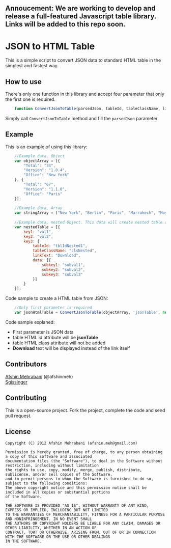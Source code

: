 ## Annoucement: We are working to develop and release a full-featured Javascript table library. Links will be added to this repo soon.

JSON to HTML Table
==================

This is a simple script to convert JSON data to standard HTML table in the simplest and fastest way.

## How to use
There's only one function in this library and accept four parameter that only the first one is required.
    
```javascript
    function ConvertJsonToTable(parsedJson, tableId, tableClassName, linkText)
```
    
Simply call `ConvertJsonToTable` method and fill the `parsedJson` parameter.  

## Example

This is an example of using this library:  

```javascript
    //Example data, Object 
    var objectArray = [{
        "Total": "34",
        "Version": "1.0.4",
        "Office": "New York"
    }, {
        "Total": "67",
        "Version": "1.1.0",
        "Office": "Paris"
    }];
    
    //Example data, Array
    var stringArray = ["New York", "Berlin", "Paris", "Marrakech", "Moscow"];
    
    //Example data, nested Object. This data will create nested table also.
    var nestedTable = [{
        key1: "val1",
        key2: "val2",
        key3: {
            tableId: "tblIdNested1",
            tableClassName: "clsNested",
            linkText: "Download",
            data: [{
                subkey1: "subval1",
                subkey2: "subval2",
                subkey3: "subval3"
            }]
        }
    }];
```

Code sample to create a HTML table from JSON:

```javascript
    //Only first parameter is required
    var jsonHtmlTable = ConvertJsonToTable(objectArray, 'jsonTable', null, 'Download');
```

Code sample explaned:
 - First parameter is JSON data
 - table HTML id attribute will be **jsonTable**
 - table HTML class attribute will not be added
 - **Download** text will be displayed instead of the link itself

## Contributors
[Afshin Mehrabani](https://github.com/afshinm) (@afshinmeh)  
[Sgissinger](https://github.com/sgissinger) 

## Contributing

This is a open-source project. Fork the project, complete the code and send pull request.

## License

    Copyright (C) 2012 Afshin Mehrabani (afshin.meh@gmail.com)
    
    Permission is hereby granted, free of charge, to any person obtaining a copy of this software and associated 
    documentation files (the "Software"), to deal in the Software without restriction, including without limitation 
    the rights to use, copy, modify, merge, publish, distribute, sublicense, and/or sell copies of the Software, 
    and to permit persons to whom the Software is furnished to do so, subject to the following conditions:
    The above copyright notice and this permission notice shall be included in all copies or substantial portions 
    of the Software.
    
    THE SOFTWARE IS PROVIDED "AS IS", WITHOUT WARRANTY OF ANY KIND, EXPRESS OR IMPLIED, INCLUDING BUT NOT LIMITED 
    TO THE WARRANTIES OF MERCHANTABILITY, FITNESS FOR A PARTICULAR PURPOSE AND NONINFRINGEMENT. IN NO EVENT SHALL 
    THE AUTHORS OR COPYRIGHT HOLDERS BE LIABLE FOR ANY CLAIM, DAMAGES OR OTHER LIABILITY, WHETHER IN AN ACTION OF 
    CONTRACT, TORT OR OTHERWISE, ARISING FROM, OUT OF OR IN CONNECTION WITH THE SOFTWARE OR THE USE OR OTHER DEALINGS 
    IN THE SOFTWARE.
